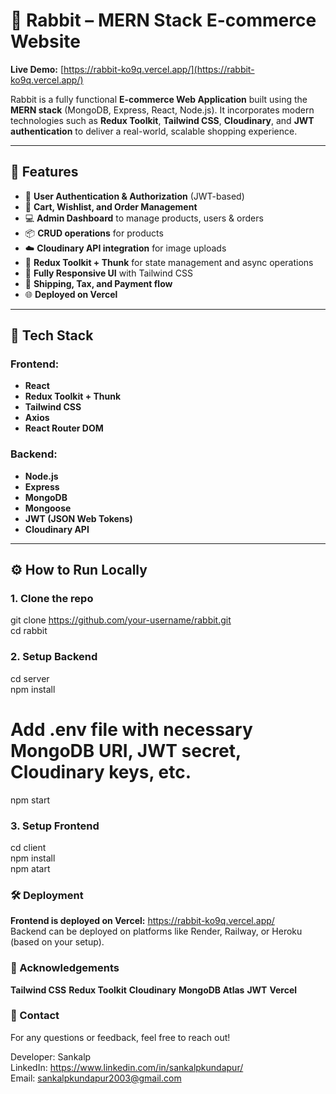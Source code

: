 # 🐇 Rabbit – MERN Stack E-commerce Website

**Live Demo:** [https://rabbit-ko9q.vercel.app/](https://rabbit-ko9q.vercel.app/)

Rabbit is a fully functional **E-commerce Web Application** built using the **MERN stack** (MongoDB, Express, React, Node.js). It incorporates modern technologies such as **Redux Toolkit**, **Tailwind CSS**, **Cloudinary**, and **JWT authentication** to deliver a real-world, scalable shopping experience.

---

## 🚀 Features

- 🔐 **User Authentication & Authorization** (JWT-based)
- 🛒 **Cart, Wishlist, and Order Management**
- 💻 **Admin Dashboard** to manage products, users & orders
- 📦 **CRUD operations** for products
- ☁️ **Cloudinary API integration** for image uploads
- 🔄 **Redux Toolkit + Thunk** for state management and async operations
- 📱 **Fully Responsive UI** with Tailwind CSS
- 🚚 **Shipping, Tax, and Payment flow**
- 🌐 **Deployed on Vercel**

---

## 🧰 Tech Stack

### Frontend:
- **React**
- **Redux Toolkit + Thunk**
- **Tailwind CSS**
- **Axios**
- **React Router DOM**

### Backend:
- **Node.js**
- **Express**
- **MongoDB**
- **Mongoose**
- **JWT (JSON Web Tokens)**
- **Cloudinary API**

---

## ⚙️ How to Run Locally

### 1. Clone the repo
git clone https://github.com/your-username/rabbit.git<br/>
cd rabbit

### 2. Setup Backend
cd server<br/>
npm install<br/>
# Add .env file with necessary MongoDB URI, JWT secret, Cloudinary keys, etc.<br/>
npm start

### 3. Setup Frontend
cd client<br/>
npm install<br/>
npm atart

### 🛠️ Deployment
**Frontend is deployed on Vercel:**
https://rabbit-ko9q.vercel.app/<br/>
Backend can be deployed on platforms like Render, Railway, or Heroku (based on your setup).

### 🙌 Acknowledgements
**Tailwind CSS**
**Redux Toolkit**
**Cloudinary**
**MongoDB Atlas**
**JWT**
**Vercel**

### 📧 Contact
For any questions or feedback, feel free to reach out!

Developer: Sankalp<br/>
LinkedIn: https://www.linkedin.com/in/sankalpkundapur/<br/>
Email: sankalpkundapur2003@gmail.com
